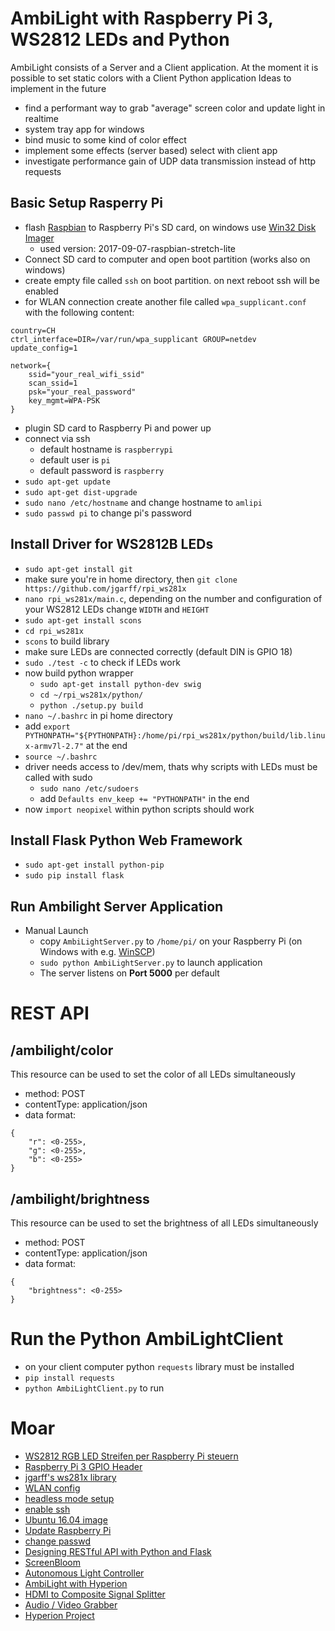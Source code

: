 # AmbiLight with Raspberry Pi 3, WS2812 LEDs and Python
AmbiLight consists of a Server and a Client application.
At the moment it is possible to set static colors with a Client Python application
Ideas to implement in the future
* find a performant way to grab "average" screen color and update light in realtime
* system tray app for windows
* bind music to some kind of color effect
* implement some effects (server based) select with client app
* investigate performance gain of UDP data transmission instead of http requests

## Basic Setup Rasperry Pi
* flash [Raspbian](https://www.raspberrypi.org/downloads/raspbian/) to Raspberry Pi's SD card, on windows use [Win32 Disk Imager](https://sourceforge.net/projects/win32diskimager/)
  * used version: 2017-09-07-raspbian-stretch-lite
* Connect SD card to computer and open boot partition (works also on windows)
* create empty file called ``ssh`` on boot partition. on next reboot ssh will be enabled
* for WLAN connection create another file called ``wpa_supplicant.conf`` with the following content:

```
country=CH
ctrl_interface=DIR=/var/run/wpa_supplicant GROUP=netdev
update_config=1

network={
    ssid="your_real_wifi_ssid"
    scan_ssid=1
    psk="your_real_password"
    key_mgmt=WPA-PSK
}
```

* plugin SD card to Raspberry Pi and power up
* connect via ssh
  * default hostname is ``raspberrypi``
  * default user is ``pi``
  * default password is ``raspberry``
* ``sudo apt-get update``
* ``sudo apt-get dist-upgrade``
* ``sudo nano /etc/hostname`` and change hostname to ``amlipi``
* ``sudo passwd pi`` to change pi's password

## Install Driver for WS2812B LEDs
* ``sudo apt-get install git``
* make sure you're in home directory, then ``git clone https://github.com/jgarff/rpi_ws281x``
* ``nano rpi_ws281x/main.c``, depending on the number and configuration of your WS2812 LEDs change ``WIDTH`` and ``HEIGHT``
* ``sudo apt-get install scons``
* ``cd rpi_ws281x``
* ``scons`` to build library
* make sure LEDs are connected correctly (default DIN is GPIO 18)
* ``sudo ./test -c`` to check if LEDs work
* now build python wrapper
  * ``sudo apt-get install python-dev swig``
  * ``cd ~/rpi_ws281x/python/``
  * ``python ./setup.py build``
* ``nano ~/.bashrc`` in pi home directory
* add ``export PYTHONPATH="${PYTHONPATH}:/home/pi/rpi_ws281x/python/build/lib.linux-armv7l-2.7"`` at the end
* ``source ~/.bashrc``
* driver needs access to /dev/mem, thats why scripts with LEDs must be called with sudo
  * ``sudo nano /etc/sudoers``
  * add ``Defaults env_keep += "PYTHONPATH"`` in the end
* now ``import neopixel`` within python scripts should work

## Install Flask Python Web Framework
* ``sudo apt-get install python-pip``
* ``sudo pip install flask``

## Run Ambilight Server Application
* Manual Launch
  * copy ``AmbiLightServer.py`` to ``/home/pi/`` on your Raspberry Pi (on Windows
    with e.g. [WinSCP](https://winscp.net/eng/docs/lang:de))
  * ``sudo python AmbiLightServer.py`` to launch application
  * The server listens on **Port 5000** per default


# REST API

## /ambilight/color
This resource can be used to set the color of all LEDs simultaneously
* method: POST
* contentType: application/json
* data format:
```
{
    "r": <0-255>,
    "g": <0-255>,
    "b": <0-255>
}
```

## /ambilight/brightness
This resource can be used to set the brightness of all LEDs simultaneously
* method: POST
* contentType: application/json
* data format:
```
{
    "brightness": <0-255>
}
```


# Run the Python AmbiLightClient
* on your client computer python ``requests`` library must be installed
* ``pip install requests``
* ``python AmbiLightClient.py`` to run


# Moar
* [WS2812 RGB LED Streifen per Raspberry Pi steuern](https://tutorials-raspberrypi.de/raspberry-pi-ws2812-ws2811b-rgb-led-streifen-steuern/)
* [Raspberry Pi 3 GPIO Header](https://www.element14.com/community/servlet/JiveServlet/previewBody/73950-102-11-339300/pi3_gpio.png)
* [jgarff's ws281x library](https://github.com/jgarff/rpi_ws281x)
* [WLAN config](https://www.raspberrypi.org/documentation/configuration/wireless/wireless-cli.md)
* [headless mode setup](https://www.raspberrypi.org/forums/viewtopic.php?t=191252)
* [enable ssh](https://www.raspberrypi.org/documentation/remote-access/ssh/)
* [Ubuntu 16.04 image](https://www.ubuntu.com/download/desktop/thank-you?country=CH&version=16.04.3&architecture=amd64)
* [Update Raspberry Pi](https://www.raspberrypi.org/documentation/raspbian/updating.md)
* [change passwd](https://www.raspberrypi.org/documentation/linux/usage/users.md)
* [Designing RESTful API with Python and Flask](https://blog.miguelgrinberg.com/post/designing-a-restful-api-with-python-and-flask)
* [ScreenBloom](http://www.screenbloom.com/)
* [Autonomous Light Controller](http://klautesblog.blogspot.ch/2013/03/autonomous-light-controller.html)
* [AmbiLight with Hyperion](http://www.forum-raspberrypi.de/Thread-hyperion-ambilight-projekt-fuer-hdmi-quellen-raspberrypi-raspbian-hyperion-tv-beamer)
* [HDMI to Composite Signal Splitter](https://www.amazon.de/Splitter-Konverter-Analog-Composite-Stereo/dp/B01FREES9C/ref=sr_1_fkmr0_1?s=ce-de&ie=UTF8&qid=1489924539&sr=1-1-fkmr0&keywords=HDMItocvbs+auto+scaler&tag=httpwwwforumr-21)
* [Audio / Video Grabber](http://www.insaneware.de/epages/61714203.sf/de_DE/?ObjectPath=/Shops/61714203/Products/usbgrab)
* [Hyperion Project](https://github.com/hyperion-project/hyperion)
